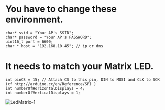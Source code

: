 # You have to change these environment.

```
char* ssid = "Your AP's SSID";
char* password = "Your AP's PASSWORD";
uint16_t port = 6600;
char * host = "192.168.10.45"; // ip or dns
```

# It needs to match your Matrix LED.

```
int pinCS = 15; // Attach CS to this pin, DIN to MOSI and CLK to SCK (cf http://arduino.cc/en/Reference/SPI )
int numberOfHorizontalDisplays = 4;
int numberOfVerticalDisplays = 1;
```

![LedMatrix-1](https://user-images.githubusercontent.com/6020549/68864658-d87d3700-0734-11ea-9c62-08c02b5a8e18.JPG)

